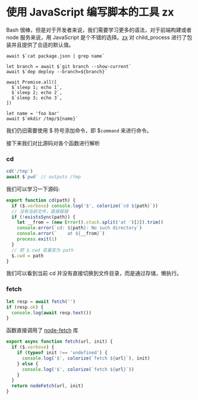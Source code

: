 # 使用 JavaScript 编写脚本的工具 zx

Bash 很棒，但是对于开发者来说，我们需要学习更多的语法，对于前端构建或者 node 服务来说，用 JavaScript 是个不错的选择。[zx](https://github.com/google/zx) 对 child_process 进行了包装并且提供了合适的默认值。

```zx
await $`cat package.json | grep name`

let branch = await $`git branch --show-current`
await $`dep deploy --branch=${branch}`

await Promise.all([
  $`sleep 1; echo 1`,
  $`sleep 2; echo 2`,
  $`sleep 3; echo 3`,
])

let name = 'foo bar'
await $`mkdir /tmp/${name}`
```

我们仍旧需要使用 $ 符号添加命令，即 $`command` 来进行命令。

接下来我们对比源码对各个函数进行解析

### cd

```js
cd('/tmp')
await $`pwd` // outputs /tmp
```

我们可以学习一下源码:

```js
export function cd(path) {
  if ($.verbose) console.log('$', colorize(`cd ${path}`))
  // 没有当前文件，直接报错
  if (!existsSync(path)) {
    let __from = (new Error().stack.split('at ')[2]).trim()
    console.error(`cd: ${path}: No such directory`)
    console.error(`    at ${__from}`)
    process.exit(1)
  }
  // 把 $.cwd 变量变为 path
  $.cwd = path
}
```
我们可以看到当前 cd 并没有直接切换到文件目录，而是通过存储，懒执行。

### fetch

```js
let resp = await fetch('')
if (resp.ok) {
  console.log(await resp.text())
}
```

函数直接调用了 [node-fetch](https://www.npmjs.com/package/node-fetch) 库

```js
export async function fetch(url, init) {
  if ($.verbose) {
    if (typeof init !== 'undefined') {
      console.log('$', colorize(`fetch ${url}`), init)
    } else {
      console.log('$', colorize(`fetch ${url}`))
    }
  }
  return nodeFetch(url, init)
}
```